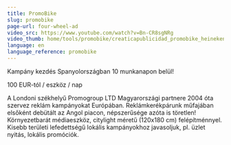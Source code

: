 ```yaml
---
title: PromoBike
slug: promobike
page-url: four-wheel-ad
video_src: https://www.youtube.com/watch?v=Bn-CR8sgNRg
video_thumb: home/tools/promobike/creaticapublicidad_promobike_heineken.jpg
language: en
language_reference: promobike
---
```


Kampány kezdés Spanyolországban 10 munkanapon belül!

100 EUR-tól / eszköz / nap

A Londoni székhelyű Promogroup LTD Magyarországi partnere 2004 óta szervez reklám kampányokat Európában.
Reklámkerékpárunk műfajában elsőként debütált az Angol piacon, népszerűsége azóta is töretlen! Környezetbarát médiaeszköz, citylight méretű (120x180 cm) felépítménnyel. Kisebb területi lefedettségű lokális kampányokhoz javasoljuk, pl. üzlet nyitás, lokális promóciók.
